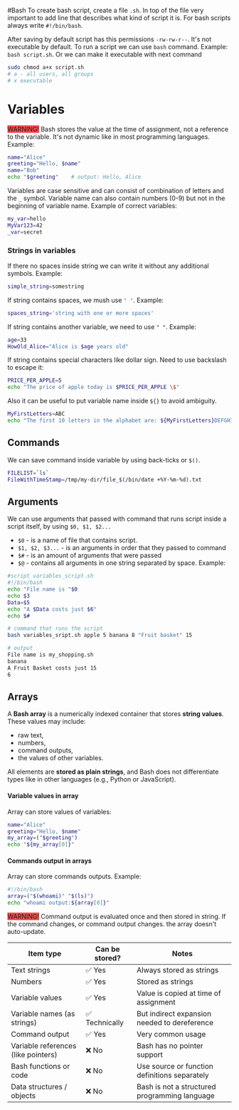 #Bash 
To create bash script, create a file `.sh`. In top of the file very important to add line that describes what kind of script it is. For bash scripts always write `#!/bin/bash`.

After saving by default script has this permissions `-rw-rw-r--`. It's not executable by default. To run a script we can use `bash` command. Example: `bash script.sh`. Or we can make it executable with next command
```bash
sudo chmod a+x script.sh
# a - all users, all groups
# x executable
```

# Variables
<span style="background:#ff4d4f">WARNING!</span> Bash stores the value at the time of assignment, not a reference to the variable. It's not dynamic like in most programming languages. Example:
```bash
name="Alice"
greeting="Hello, $name"
name="Bob"
echo "$greeting"    # output: Hello, Alice
```
Variables are case sensitive and can consist of combination of letters and the `_` symbol. Variable name can also contain numbers (0-9) but not in the beginning of variable name.
Example of correct variables:
```bash
my_var=hello
MyVar123=42
_var=secret
```
### Strings in variables
If there no spaces inside string we can write it without any additional symbols. Example:
```bash
simple_string=somestring
```
If string contains spaces, we mush use `' '`. Example:
```bash
spaces_string='string with one or more spaces'
```
If string contains another variable, we need to use `" "`. Example:
```bash
age=33
HowOld_Alice="Alice is $age years old"
```
If string contains special characters like dollar sign. Need to use backslash to escape it:
```bash
PRICE_PER_APPLE=5
echo "The price of apple today is $PRICE_PER_APPLE \$"
```
Also it can be useful to put variable name inside `${}` to avoid ambiguity.
```bash
MyFirstLetters=ABC
echo "The first 10 letters in the alphabet are: ${MyFirstLetters}DEFGHIJ"
```


## Commands
We can save command inside variable by using back-ticks or `$()`.
```bash
FILELIST=`ls`
FileWithTimeStamp=/tmp/my-dir/file_$(/bin/date +%Y-%m-%d).txt
```

## Arguments
We can use arguments that passed with command that runs script inside a script itself, by using `$0, $1, $2...`
- `$0` - is a name of file that contains script.
- `$1, $2, $3...` - is an arguments in order that they passed to command
- `$#` - is an amount of arguments that were passed
- `$@` - contains all arguments in one string separated by space. 
Example:
```bash
#script variables_script.sh
#!/bin/bash
echo "File name is "$0
echo $3
Data=$5
echo "A $Data costs just $6"
echo $#

# command that runs the script
bash variables_sript.sh apple 5 banana 8 "Fruit basket" 15

# output
File name is my_shopping.sh
banana
A Fruit Basket costs just 15
6
```

## Arrays
A **Bash array** is a numerically indexed container that stores **string values**.  
These values may include:
- raw text,
- numbers,
- command outputs,
- the values of other variables.

All elements are **stored as plain strings**, and Bash does not differentiate types like in other languages (e.g., Python or JavaScript).

#### Variable values in array
Array can store values of variables:
```bash
name="Alice"
greeting="Hello, $name"
my_array=("$greeting")
echo "${my_array[0]}"
```

#### Commands output in arrays
Array can store commands outputs. Example:
```bash
#!/bin/bash                
array=("$(whoami)" "$(ls)")                                                  
echo "whoami output:${array[0]}"                                              echo "ls output: ${array[1]}"
```
<span style="background:#ff4d4f">WARNING!</span> Command output is evaluated once and then stored in string. If the command changes, or command output changes. the array doesn't auto-update.

| Item type                           | Can be stored? | Notes                                         |
| ----------------------------------- | -------------- | --------------------------------------------- |
| Text strings                        | ✅ Yes          | Always stored as strings                      |
| Numbers                             | ✅ Yes          | Stored as strings                             |
| Variable values                     | ✅ Yes          | Value is copied at time of assignment         |
| Variable names (as strings)         | ✅ Technically  | But indirect expansion needed to dereference  |
| Command output                      | ✅ Yes          | Very common usage                             |
| Variable references (like pointers) | ❌ No           | Bash has no pointer support                   |
| Bash functions or code              | ❌ No           | Use source or function definitions separately |
| Data structures / objects           | ❌ No           | Bash is not a structured programming language |
